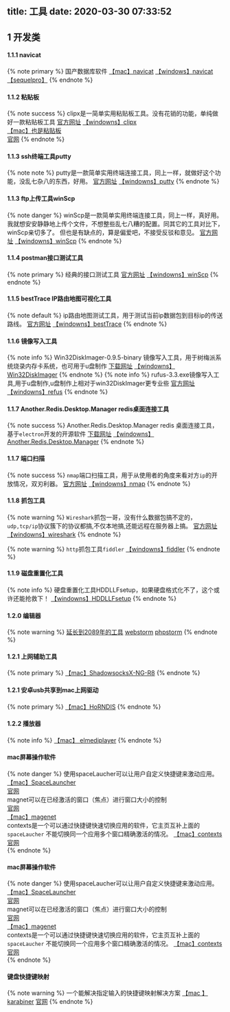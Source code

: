 title: 工具
date: 2020-03-30 07:33:52
---
## 1 开发类

#### 1.1.1 navicat
{% note primary %}
国产数据库软件
[【mac】navicat](http://qiniu.wuchuheng.com/Navicat_Premium_15.0.12_macwk.com.dmg)
[【windows】navicat](http://qiniu.wuchuheng.com/navicat%E4%B8%AD%E6%96%87%E7%89%88%E7%A0%B4%E8%A7%A3.zip)
[【sequelpro】](https://www.sequelpro.com)
{% endnote %}

#### 1.1.2 粘贴板

{% note success %}
clipx是一简单实用粘贴板工具。没有花销的功能，单纯做好一款粘贴板工具
[官方网址](https://bluemars.org/clipx/)
[【windowns】clipx](http://qiniu.wuchuheng.com/clipx.exe)  
[【mac】也是粘贴板](https://qiniu.wuchuheng.com/tools/1Clipboard.dmg)  
[官网](http://1clipboard.io/)
{% endnote %}

#### 1.1.3 ssh终端工具putty
{% note note %}
putty是一款简单实用终端连接工具，同上一样，就做好这个功能，没乱七杂八的东西，好用。
[官方网址](https://www.putty.org/)
[【windowns】putty](http://qiniu.wuchuheng.com/putty.exe)
{% endnote %}

#### 1.1.3 ftp上传工具winScp
{% note danger %}
    winScp是一款简单实用终端连接工具，同上一样，真好用。我就想安安静静地上传个文件，不想整些乱七八糟的配置。同其它的工具对比下，winScp亲切多了。
    但也是有缺点的，算是偏爱吧，不接受反驳和意见。
    [官方网址](https://winscp.net/eng/index.php)
    [【windowns】winScp](http://qiniu.wuchuheng.com/WinSCP-5.13.3-Setup.exe)
{% endnote %}

#### 1.1.4 postman接口测试工具 
{% note  primary %}
    经典的接口测试工具
    [官方网址](https://www.postman.com/)
    [【windowns】winScp](http://qiniu.wuchuheng.com/PostmanCanary-win64-7.22.0-canary05-Setup.exe)
{% endnote %}

#### 1.1.5 bestTrace IP路由地图可视化工具 
{% note default %}
    ip路由地图测试工具，用于测试当前ip数据包到目标ip的传送路线。
    [官方网址](https://tools.ipip.net/convert.php)
    [【windowns】bestTrace](http://qiniu.wuchuheng.com/MTracer.zip)
{% endnote %}

#### 1.1.6 镜像写入工具
{% note info %}
    Win32DiskImager-0.9.5-binary 镜像写入工具，用于树梅派系统烧录内存卡系统，也可用于u盘制作
    [下载网址](https://sourceforge.net/projects/win32diskimager/)
    [【windowns】 Win32DiskImager](http://qiniu.wuchuheng.com/Win32DiskImager-0.9.5-binary.zip)
{% endnote %}
{% note info %}
     rufus-3.3.exe镜像写入工具,用于u盘制作,u盘制作上相对于win32DiskImager更专业些
    [官方网址](https://rufus.ie/)
    [【windowns】refus](http://qiniu.wuchuheng.com/rufus-3.3.exe)
{% endnote %}

#### 1.1.7 Another.Redis.Desktop.Manager redis桌面连接工具
{% note success  %}
    Another.Redis.Desktop.Manager redis 桌面连接工具，基于`electron`开发的开源软件
    [下载网址](https://www.electronjs.org/apps/anotherredisdesktopmanager)
    [【windowns】Another.Redis.Desktop.Manager](http://qiniu.wuchuheng.com/tools/Another.Redis.Desktop.Manager.1.3.4.exe)
{% endnote %}


#### 1.1.7 端口扫描
{% note success  %}
    `nmap`端口扫描工具，用于从使用者的角度来看对方`ip`的开放情况，双刃利器。
    [官方网址](https://nmap.org/)
    [【windowns】nmap](http://qiniu.wuchuheng.com/nmap-7.80-win32.zip)
{% endnote %}

#### 1.1.8 抓包工具

{% note warning  %}
    `Wireshark`抓包一哥，没有什么数据包搞不定的，`udp,tcp/ip`协议簇下的协议都搞,不仅本地搞,还能远程在服务器上搞。
    [官方网址](https://www.solarwinds.com/)
    [【windowns】wireshark](http://qiniu.wuchuheng.com/Wireshark-win64-3.0.6.exe)
{% endnote %}

{% note warning  %}
    `http`抓包工具`fiddler`
    [【windowns】fiddler](http://qiniu.wuchuheng.com/fiddler5.zip)
{% endnote %}

#### 1.1.9 磁盘重置化工具

{% note info %}
    硬盘重置化工具HDDLLFsetup，如果硬盘格式化不了，这个或许还能抢救下！
    [【windowns】HDDLLFsetup](http://qiniu.wuchuheng.com/HDDLLFsetup.4.40.exe)
{% endnote %}

#### 1.2.0 编辑器

{% note warning  %}
    [延长到2089年的工具](http://qiniu.wuchuheng.com/ide/jetbrains-agent.jar)
    [webstorm](http://qiniu.wuchuheng.com/images/WebStorm-2020.1.1.dmg)
    [phpstorm](http://qiniu.wuchuheng.com/images/PhpStorm-2020.1.1.dmg)
{% endnote %}

#### 1.2.1 上网辅助工具
{% note primary %}
[【mac】ShadowsocksX-NG-R8](https://qiniu.wuchuheng.com/tools/ShadowsocksX-NG-R8.dmg)
{% endnote %}

#### 1.2.1 安卓usb共享到mac上网驱动
{% note primary %}
[【mac】HoRNDIS](https://qiniu.wuchuheng.com/tools/HoRNDIS-rel7.pkg)
{% endnote %}

#### 1.2.2 播放器
{% note info %}
    [【mac】 elmediplayer](http://qiniu.wuchuheng.com/tools/elmediaplayer.dmg)
{% endnote %}


#### mac屏幕操作软件
{% note danger  %}
  使用spaceLaucher可以让用户自定义快捷键来激动应用。  
  [【mac】SpaceLauncher](https://qiniu.wuchuheng.com/tools/SpaceLauncher.zip)  
  [官网](https://spacelauncherapp.com/)  
  magnet可以在已经激活的窗口（焦点）进行窗口大小的控制  
  [官网](https://magnet.crowdcafe.com/)  
  [【mac】magenet](https://qiniu.wuchuheng.com/tools/Magnet%20Pro_2.4.5.dmg)  
  contexts是一个可以通过快捷键快速切换应用的软件，它主页互补上面的`spaceLaucher` 不能切换同一个应用多个窗口精确激活的情况。
  [【mac】contexts](https://qiniu.wuchuheng.com/tools/Contexts-3.7.1.dmg)
  [官网](https://contexts.co/)  
{% endnote %}

#### mac屏幕操作软件
{% note danger  %}
  使用spaceLaucher可以让用户自定义快捷键来激动应用。  
  [【mac】SpaceLauncher](https://qiniu.wuchuheng.com/tools/SpaceLauncher.zip)  
  [官网](https://spacelauncherapp.com/)  
  magnet可以在已经激活的窗口（焦点）进行窗口大小的控制  
  [官网](https://magnet.crowdcafe.com/)  
  [【mac】magenet](https://qiniu.wuchuheng.com/tools/Magnet%20Pro_2.4.5.dmg)  
  contexts是一个可以通过快捷键快速切换应用的软件，它主页互补上面的`spaceLaucher` 不能切换同一个应用多个窗口精确激活的情况。
  [【mac】contexts](https://qiniu.wuchuheng.com/tools/Contexts-3.7.1.dmg)
  [官网](https://contexts.co/)  
{% endnote %}

#### 键盘快捷键映射
{% note warning %}
  一个能解决指定输入的快捷键映射解决方案
  [【mac 】 karabiner](https://qiniu.wuchuheng.com/tools/Karabiner-Elements-12.10.0.dmg)
  [官网](https://karabiner-elements.pqrs.org/)
{% endnote %}

